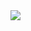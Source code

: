 <!---
- 👋 Hi, I’m @kaeittiwut
- 👀 I’m interested in ...
- 🌱 I’m currently learning ...
- 💞️ I’m looking to collaborate on ...
- 📫 How to reach me ...


kaeittiwut/kaeittiwut is a ✨ special ✨ repository because its `README.md` (this file) appears on your GitHub profile.
You can click the Preview link to take a look at your changes.

<img src="https://github-readme-stats.vercel.app/api?username=kaeittiwut&show_icons=true"/>
--->

<img src="https://github-readme-stats.vercel.app/api/top-langs?username=kaeittiwut&layout=compact"/>
